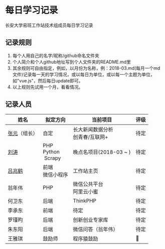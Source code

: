 # 每日学习记录

长安大学易班工作站技术组成员每日学习记录

## 记录规则

1. 每个人用自己的名字/昵称/github命名文件夹
2. 个人简介和个人github地址写到个人文件夹的README.md里
3. 其余规则可自由指定，例如，以月份为名称，例：2018-03.md(每月一个md文件)记录每一天的学习情况，或以每日为单位，或以每一个主题为单位，如"vue.js"，然后每日update即可。
4. 以上规则先试用一个月，看看情况。


## 记录人员

| 姓名 | 拟定方向 | 当前项目 | 评级 |
| --- | --- | --- | --- |
| [张元](https://github.com/zhangyuan1997)（组长） | 自定 | 长大新闻数据分析 <br>创青春/互联网+ | 待定 |
| [刘涛](https://github.com/chdliutao) | PHP <br> Python <br> Scrapy| 晚点名项目(2018-03 ~ ) | 待定 |
| [吕兆鹤](https://github.com/lvzhaohe) | 前端 <br>微信小程序 | 工作站主页 | 待定 |
| 翁年伟 | PHP | 微信公共平台<br>阿里云小蜜 | 待定 |
| 何卫东 | 后端 | ThinkPHP | 待定 |
| 李承东 | 前端 | 待定 | 待定 |
| 罗瑾昀 | 后端 | 创新创业专家库 | 待定 |
| 朱东阳 | 后端 | 微信问答（翁年伟） | 待定 |
| 王雅琪 | 鼓励师 | 程序猿鼓励 | 💯 |



